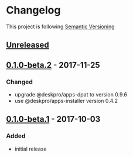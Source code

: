 # Changelog

This project is following [Semantic Versioning](http://semver.org)

## [Unreleased][]

## [0.1.0-beta.2][] - 2017-11-25

### Changed

- upgrade @deskpro/apps-dpat to version 0.9.6
- use @deskpro/apps-installer version 0.4.2


## [0.1.0-beta.1][] - 2017-10-03

### Added

 - initial release
 
[Unreleased]: https://github.com/DeskproApps/jira/compare/v0.1.0-beta.2...HEAD
[0.1.0-beta.2]: https://github.com/DeskproApps/jira/compare/v0.1.0-beta.1...v0.1.0-beta.2
[0.1.0-beta.1]: https://github.com/DeskproApps/jira/compare/master...v0.1.0-beta.1
